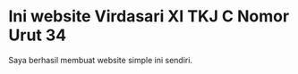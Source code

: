 <!DOCTYPE html>
<html>

<head>
 <mete charest="utf-8">
 <title>Virdasari-XITKJC-34</title>
 </head>
<body>
<h1> Ini website Virdasari XI TKJ C Nomor Urut 34</h1>
<p> Saya berhasil membuat website simple ini sendiri. </p>
</body>
</html>
